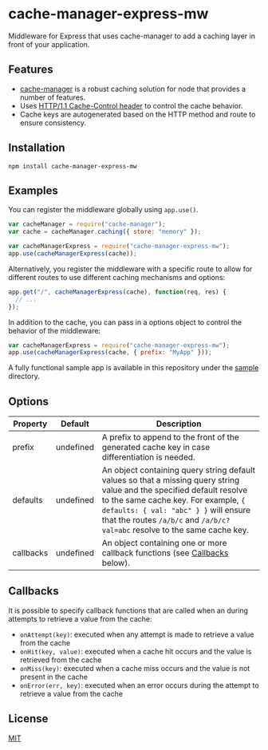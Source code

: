 # cache-manager-express-mw

Middleware for Express that uses cache-manager to add a caching layer in front of your application.

## Features

* [cache-manager](https://github.com/BryanDonovan/node-cache-manager) is a robust caching solution for node that provides a number of features.
* Uses [HTTP/1.1 Cache-Control header](https://www.w3.org/Protocols/rfc2616/rfc2616-sec14.html#sec14.9) to control the cache behavior.
* Cache keys are autogenerated based on the HTTP method and route to ensure consistency.

## Installation

    npm install cache-manager-express-mw

## Examples

You can register the middleware globally using ```app.use()```.
```js
var cacheManager = require("cache-manager");
var cache = cacheManager.caching({ store: "memory" });

var cacheManagerExpress = require("cache-manager-express-mw");
app.use(cacheManagerExpress(cache));
```

Alternatively, you register the middleware with a specific route to allow for different routes to use different caching mechanisms and options:
```js
app.get("/", cacheManagerExpress(cache), function(req, res) {
  // ...
});
```

In addition to the cache, you can pass in a options object to control the behavior of the middleware:
```js
var cacheManagerExpress = require("cache-manager-express-mw");
app.use(cacheManagerExpress(cache, { prefix: "MyApp" }));
```

A fully functional sample app is available in this repository under the [sample](sample) directory.

## Options

| Property  | Default   | Description                                                                                   |
| ----------|-----------|-----------------------------------------------------------------------------------------------|
| prefix    | undefined | A prefix to append to the front of the generated cache key in case differentiation is needed. |
| defaults  | undefined | An object containing query string default values so that a missing query string value and the specified default resolve to the same cache key. For example, ```{ defaults: { val: "abc" } }``` will ensure that the routes ```/a/b/c``` and ```/a/b/c?val=abc``` resolve to the same cache key.|
| callbacks | undefined | An object containing one or more callback functions (see [Callbacks](#callbacks) below).

## Callbacks

It is possible to specify callback functions that are called when an during attempts to retrieve a value from the cache:

* `onAttempt(key)`: executed when any attempt is made to retrieve a value from the cache
* `onHit(key, value)`: executed when a cache hit occurs and the value is retrieved from the cache
* `onMiss(key)`: executed when a cache miss occurs and the value is not present in the cache
* `onError(err, key)`: executed when an error occurs during the attempt to retrieve a value from the cache

## License

[MIT](LICENSE)
